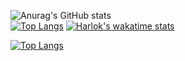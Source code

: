 ![Anurag's GitHub stats](https://github-readme-stats.vercel.app/api?username=Top-Slayer&show_icons=true&theme=tokyonight)
<br>
[![Top Langs](https://github-readme-stats.vercel.app/api/top-langs/?username=Top-Slayer&layout=donut-vertical)](https://github.com/anuraghazra/github-readme-stats)
[![Harlok's wakatime stats](https://github-readme-stats.vercel.app/api/wakatime?username=Top-Slayer)](https://github.com/anuraghazra/github-readme-stats)

[![Top Langs](https://github-readme-stats.vercel.app/api/top-langs/?username=Top-Slayer)](https://github.com/anuraghazra/github-readme-stats)
